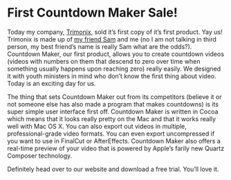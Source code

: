 # First Countdown Maker Sale!

Today my company, [Trimonix](http://web.archive.org/web/20080221182117/http://trimonix.com/), sold it’s first copy of it’s first product. Yay us! Trimonix is made up of [my friend Sam](http://sammcd.com) and me (no I am not talking in third person, my best friend’s name is really Sam what are the odds?). Countdown Maker, our first product, allows you to create countdown videos (videos with numbers on them that descend to zero over time when something usually happens upon reaching zero) really easily. We designed it with youth ministers in mind who don’t know the first thing about video. Today is an exciting day for us.

The thing that sets Countdown Maker out from its competitors (believe it or not someone else has also made a program that makes countdowns) is its super simple user interface first off. Countdown Maker is written in Cocoa which means that it looks really pretty on the Mac and that it works really well with Mac OS X. You can also export out videos in multiple, professional-grade video formats. You can even export uncompressed if you want to use in FinalCut or AfterEffects. Countdown Maker also offers a real-time preview of your video that is powered by Apple’s farily new Quartz Composer technology.

Definitely head over to our website and download a free trial. You’ll love it.
